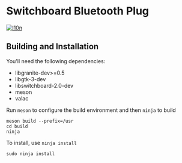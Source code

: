 # Switchboard Bluetooth Plug
[![l10n](https://l10n.elementary.io/widgets/switchboard/switchboard-plug-bluetooth/svg-badge.svg)](https://l10n.elementary.io/projects/switchboard/switchboard-plug-bluetooth)

## Building and Installation

You'll need the following dependencies:

* libgranite-dev>=0.5
* libgtk-3-dev
* libswitchboard-2.0-dev
* meson
* valac

Run `meson` to configure the build environment and then `ninja` to build

    meson build --prefix=/usr
    cd build
    ninja

To install, use `ninja install`

    sudo ninja install
